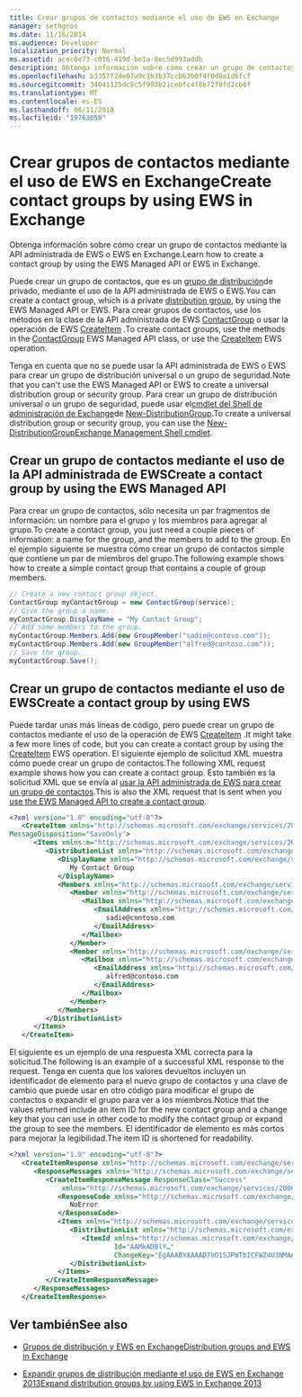 ```yaml
---
title: Crear grupos de contactos mediante el uso de EWS en Exchange
manager: sethgros
ms.date: 11/16/2014
ms.audience: Developer
localization_priority: Normal
ms.assetid: acec6e73-c016-419d-be1a-8ec5d993addb
description: Obtenga información sobre cómo crear un grupo de contactos mediante la API administrada de EWS o EWS en Exchange.
ms.openlocfilehash: b3357f24e07a9c1b3b37ccb63b0f4f0d0a1d6fcf
ms.sourcegitcommit: 34041125dc8c5f993b21cebfc4f8b72f0fd2cb6f
ms.translationtype: MT
ms.contentlocale: es-ES
ms.lasthandoff: 06/11/2018
ms.locfileid: "19763050"
---
```

# <a name="create-contact-groups-by-using-ews-in-exchange"></a><span data-ttu-id="bbb3f-103">Crear grupos de contactos mediante el uso de EWS en Exchange</span><span class="sxs-lookup"><span data-stu-id="bbb3f-103">Create contact groups by using EWS in Exchange</span></span>

<span data-ttu-id="bbb3f-104">Obtenga información sobre cómo crear un grupo de contactos mediante la API administrada de EWS o EWS en Exchange.</span><span class="sxs-lookup"><span data-stu-id="bbb3f-104">Learn how to create a contact group by using the EWS Managed API or EWS in Exchange.</span></span>
  
<span data-ttu-id="bbb3f-105">Puede crear un grupo de contactos, que es un [grupo de distribución](distribution-groups-and-ews-in-exchange.md)de privado, mediante el uso de la API administrada de EWS o EWS.</span><span class="sxs-lookup"><span data-stu-id="bbb3f-105">You can create a contact group, which is a private [distribution group](distribution-groups-and-ews-in-exchange.md), by using the EWS Managed API or EWS.</span></span> <span data-ttu-id="bbb3f-106">Para crear grupos de contactos, use los métodos en la clase de la API administrada de EWS [ContactGroup](http://msdn.microsoft.com/en-us/library/office/microsoft.exchange.webservices.data.contactgroup%28v=exchg.80%29.aspx) o usar la operación de EWS [CreateItem](http://msdn.microsoft.com/library/78a52120-f1d0-4ed7-8748-436e554f75b6%28Office.15%29.aspx) .</span><span class="sxs-lookup"><span data-stu-id="bbb3f-106">To create contact groups, use the methods in the [ContactGroup](http://msdn.microsoft.com/en-us/library/office/microsoft.exchange.webservices.data.contactgroup%28v=exchg.80%29.aspx) EWS Managed API class, or use the [CreateItem](http://msdn.microsoft.com/library/78a52120-f1d0-4ed7-8748-436e554f75b6%28Office.15%29.aspx) EWS operation.</span></span> 
  
<span data-ttu-id="bbb3f-107">Tenga en cuenta que no se puede usar la API administrada de EWS o EWS para crear un grupo de distribución universal o un grupo de seguridad.</span><span class="sxs-lookup"><span data-stu-id="bbb3f-107">Note that you can't use the EWS Managed API or EWS to create a universal distribution group or security group.</span></span> <span data-ttu-id="bbb3f-108">Para crear un grupo de distribución universal o un grupo de seguridad, puede usar el[cmdlet del Shell de administración de Exchange](http://msdn.microsoft.com/en-us/library/ff326159%28v=exchg.140%29.aspx)de [New-DistributionGroup](http://technet.microsoft.com/en-us/library/aa998856%28v=exchg.150%29.aspx).</span><span class="sxs-lookup"><span data-stu-id="bbb3f-108">To create a universal distribution group or security group, you can use the [New-DistributionGroup](http://technet.microsoft.com/en-us/library/aa998856%28v=exchg.150%29.aspx)[Exchange Management Shell cmdlet](http://msdn.microsoft.com/en-us/library/ff326159%28v=exchg.140%29.aspx).</span></span> 
  
## <a name="create-a-contact-group-by-using-the-ews-managed-api"></a><span data-ttu-id="bbb3f-109">Crear un grupo de contactos mediante el uso de la API administrada de EWS</span><span class="sxs-lookup"><span data-stu-id="bbb3f-109">Create a contact group by using the EWS Managed API</span></span>
<span data-ttu-id="bbb3f-110"><a name="bk_EWSMA"> </a></span><span class="sxs-lookup"><span data-stu-id="bbb3f-110"></span></span>

<span data-ttu-id="bbb3f-111">Para crear un grupo de contactos, sólo necesita un par fragmentos de información: un nombre para el grupo y los miembros para agregar al grupo.</span><span class="sxs-lookup"><span data-stu-id="bbb3f-111">To create a contact group, you just need a couple pieces of information: a name for the group, and the members to add to the group.</span></span> <span data-ttu-id="bbb3f-112">En el ejemplo siguiente se muestra cómo crear un grupo de contactos simple que contiene un par de miembros del grupo.</span><span class="sxs-lookup"><span data-stu-id="bbb3f-112">The following example shows how to create a simple contact group that contains a couple of group members.</span></span>
  
```cs
// Create a new contact group object.
ContactGroup myContactGroup = new ContactGroup(service);
// Give the group a name.
myContactGroup.DisplayName = "My Contact Group";
// Add some members to the group.
myContactGroup.Members.Add(new GroupMember("sadie@contoso.com"));
myContactGroup.Members.Add(new GroupMember("alfred@contoso.com"));
// Save the group.
myContactGroup.Save();

```

## <a name="create-a-contact-group-by-using-ews"></a><span data-ttu-id="bbb3f-113">Crear un grupo de contactos mediante el uso de EWS</span><span class="sxs-lookup"><span data-stu-id="bbb3f-113">Create a contact group by using EWS</span></span>
<span data-ttu-id="bbb3f-114"><a name="bk_EWSMA"> </a></span><span class="sxs-lookup"><span data-stu-id="bbb3f-114"></span></span>

<span data-ttu-id="bbb3f-115">Puede tardar unas más líneas de código, pero puede crear un grupo de contactos mediante el uso de la operación de EWS [CreateItem](http://msdn.microsoft.com/library/78a52120-f1d0-4ed7-8748-436e554f75b6%28Office.15%29.aspx) .</span><span class="sxs-lookup"><span data-stu-id="bbb3f-115">It might take a few more lines of code, but you can create a contact group by using the [CreateItem](http://msdn.microsoft.com/library/78a52120-f1d0-4ed7-8748-436e554f75b6%28Office.15%29.aspx) EWS operation.</span></span> <span data-ttu-id="bbb3f-116">El siguiente ejemplo de solicitud XML muestra cómo puede crear un grupo de contactos.</span><span class="sxs-lookup"><span data-stu-id="bbb3f-116">The following XML request example shows how you can create a contact group.</span></span> <span data-ttu-id="bbb3f-117">Esto también es la solicitud XML que se envía al [usar la API administrada de EWS para crear un grupo de contactos](#bk_EWSMA).</span><span class="sxs-lookup"><span data-stu-id="bbb3f-117">This is also the XML request that is sent when you [use the EWS Managed API to create a contact group](#bk_EWSMA).</span></span>
  
```XML
<?xml version="1.0" encoding="utf-8"?>
   <CreateItem xmlns="http://schemas.microsoft.com/exchange/services/2006/messages" 
MessageDisposition="SaveOnly">
      <Items xmlns:m="http://schemas.microsoft.com/exchange/services/2006/messages">
         <DistributionList xmlns="http://schemas.microsoft.com/exchange/services/2006/types">
            <DisplayName xmlns="http://schemas.microsoft.com/exchange/services/2006/types">
               My Contact Group
            </DisplayName>
            <Members xmlns="http://schemas.microsoft.com/exchange/services/2006/types">
               <Member xmlns="http://schemas.microsoft.com/exchange/services/2006/types">
                  <Mailbox xmlns="http://schemas.microsoft.com/exchange/services/2006/types">
                     <EmailAddress xmlns="http://schemas.microsoft.com/exchange/services/2006/types">
                        sadie@contoso.com
                     </EmailAddress>
                  </Mailbox>
               </Member>
               <Member xmlns="http://schemas.microsoft.com/exchange/services/2006/types">
                  <Mailbox xmlns="http://schemas.microsoft.com/exchange/services/2006/types">
                     <EmailAddress xmlns="http://schemas.microsoft.com/exchange/services/2006/types">
                        alfred@contoso.com
                     </EmailAddress>
                  </Mailbox>
               </Member>
            </Members>
         </DistributionList>
      </Items>
   </CreateItem>
```

<span data-ttu-id="bbb3f-118">El siguiente es un ejemplo de una respuesta XML correcta para la solicitud.</span><span class="sxs-lookup"><span data-stu-id="bbb3f-118">The following is an example of a successful XML response to the request.</span></span> <span data-ttu-id="bbb3f-119">Tenga en cuenta que los valores devueltos incluyen un identificador de elemento para el nuevo grupo de contactos y una clave de cambio que puede usar en otro código para modificar el grupo de contactos o expandir el grupo para ver a los miembros.</span><span class="sxs-lookup"><span data-stu-id="bbb3f-119">Notice that the values returned include an item ID for the new contact group and a change key that you can use in other code to modify the contact group or expand the group to see the members.</span></span> <span data-ttu-id="bbb3f-120">El identificador de elemento es más cortos para mejorar la legibilidad.</span><span class="sxs-lookup"><span data-stu-id="bbb3f-120">The item ID is shortened for readability.</span></span>
  
```XML
<?xml version="1.0" encoding="utf-8"?>
   <CreateItemResponse xmlns="http://schemas.microsoft.com/exchange/services/2006/messages">
      <ResponseMessages xmlns="http://schemas.microsoft.com/exchange/services/2006/messages">
         <CreateItemResponseMessage ResponseClass="Success" 
             xmlns="http://schemas.microsoft.com/exchange/services/2006/messages">
            <ResponseCode xmlns="http://schemas.microsoft.com/exchange/services/2006/messages">
               NoError
            </ResponseCode>
            <Items xmlns="http://schemas.microsoft.com/exchange/services/2006/messages">
               <DistributionList xmlns="http://schemas.microsoft.com/exchange/services/2006/types">
                  <ItemId xmlns="http://schemas.microsoft.com/exchange/services/2006/types" 
                          Id="AAMkADBlY…" 
                          ChangeKey="EgAAABYAAAAD7hO1SJPWTbICFWZ4U3NMAABXzQiK" />
               </DistributionList>
            </Items>
         </CreateItemResponseMessage>
      </ResponseMessages>
   </CreateItemResponse>
```

## <a name="see-also"></a><span data-ttu-id="bbb3f-121">Ver también</span><span class="sxs-lookup"><span data-stu-id="bbb3f-121">See also</span></span>


- [<span data-ttu-id="bbb3f-122">Grupos de distribución y EWS en Exchange</span><span class="sxs-lookup"><span data-stu-id="bbb3f-122">Distribution groups and EWS in Exchange</span></span>](distribution-groups-and-ews-in-exchange.md)
    
- [<span data-ttu-id="bbb3f-123">Expandir grupos de distribución mediante el uso de EWS en Exchange 2013</span><span class="sxs-lookup"><span data-stu-id="bbb3f-123">Expand distribution groups by using EWS in Exchange 2013</span></span>](how-to-expand-distribution-groups-by-using-ews-in-exchange-2013.md)
    

